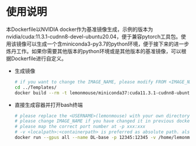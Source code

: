 # 使用说明
本Dockerfile以NVIDIA docker作为基准镜像生成，示例的版本为nvidia/cuda:11.3.1-cudnn8-devel-ubuntu20.04，便于兼容pytorch工具包。使用该镜像可以生成一个含miniconda3-py3.7的python环境，便于接下来的进一步炼丹工作。如果你需要其他版本的python环境或是其他版本的基准镜像，可以根据Dockerfile进行自定义。


- 生成镜像
    ```bash
    # if you want to change the IMAGE_NAME, please modify FROM <IMAGE_NAME> in later Dockerfiles if you need to build a specific container
    cd ../Templates/
    docker build --rm -t lemonmouse/miniconda37:cuda11.3.1-cudnn8-ubuntu20.04 .
    ```

- 直接生成容器并打开bash终端
    ```bash
    # please replace the <USERNAME>(lemonmouse) with your own directory
    # please change IMAGE_NAME if you have changed it in previous docker build
    # please map the correct port number at -p xxx:xxx
    # -v <localpath>:<containerpath> is preferred as absolute path. also, please replace it by your own path
    docker run --gpus all --name DL-base -p 12345:12345 -v /home/lemonmouse/Data/share/:/workspace/share/ -it lemonmouse/miniconda37:cuda11.3.1-cudnn8-ubuntu20.04 /bin/bash
    ```